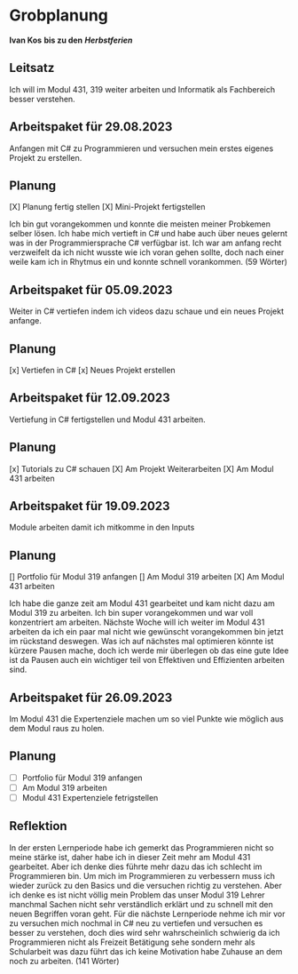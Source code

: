 # Grobplanung
**Ivan Kos**
**bis zu den** ***Herbstferien***
## Leitsatz 
Ich will im Modul 431, 319 weiter arbeiten und Informatik als Fachbereich besser verstehen.
## Arbeitspaket für 29.08.2023
Anfangen mit C# zu Programmieren und versuchen mein erstes eigenes Projekt zu erstellen.
## Planung
[X] Planung fertig stellen
[X] Mini-Projekt fertigstellen

Ich bin gut vorangekommen und konnte die meisten meiner Probkemen selber lösen. Ich habe mich vertieft in C# und habe auch über neues gelernt was in der Programmiersprache C# verfügbar ist. Ich war am anfang recht verzweifelt da ich nicht wusste wie ich voran gehen sollte, doch nach einer weile kam ich in Rhytmus ein und konnte schnell vorankommen. (59 Wörter)

## Arbeitspaket für 05.09.2023
Weiter in C# vertiefen indem ich videos dazu schaue und ein neues Projekt anfange.

## Planung
[x] Vertiefen in C#
[x] Neues Projekt erstellen

## Arbeitspaket für 12.09.2023
Vertiefung in C# fertigstellen und Modul 431 arbeiten.

## Planung
[x] Tutorials zu C# schauen
[X] Am Projekt Weiterarbeiten
[X] Am Modul 431 arbeiten

## Arbeitspaket für 19.09.2023
Module arbeiten damit ich mitkomme in den Inputs

## Planung
[] Portfolio für Modul 319 anfangen
[] Am Modul 319 arbeiten
[X] Am Modul 431 arbeiten

Ich habe die ganze zeit am Modul 431 gearbeitet und kam nicht dazu am Modul 319 zu arbeiten. Ich bin super vorangekommen und war voll konzentriert am arbeiten. Nächste Woche will ich weiter im Modul 431 arbeiten da ich ein paar mal nicht wie gewünscht vorangekommen bin jetzt im rückstand deswegen. Was ich auf nächstes mal optimieren könnte ist kürzere Pausen mache, doch ich werde mir überlegen ob das eine gute Idee ist da Pausen auch ein wichtiger teil von Effektiven und Effizienten arbeiten sind.

## Arbeitspaket für 26.09.2023
Im Modul 431 die Expertenziele machen um so viel Punkte wie möglich aus dem Modul raus zu holen.

## Planung
- [ ] Portfolio für Modul 319 anfangen
- [ ] Am Modul 319 arbeiten
- [ ] Modul 431 Expertenziele fetrigstellen

## Reflektion
In der ersten Lernperiode habe ich gemerkt das Programmieren nicht so meine stärke ist, daher habe ich in dieser Zeit mehr am Modul 431 gearbeitet. Aber ich denke dies führte mehr dazu das ich schlecht im Programmieren bin. Um mich im Programmieren zu verbessern muss ich wieder zurück zu den Basics und die versuchen richtig zu verstehen. Aber ich denke es ist nicht völlig mein Problem das unser Modul 319 Lehrer manchmal Sachen nicht sehr verständlich erklärt und zu schnell mit den neuen Begriffen voran geht. Für die nächste Lernperiode nehme ich mir vor zu versuchen mich nochmal in C# neu zu vertiefen und versuchen es besser zu verstehen, doch dies wird sehr wahrscheinlich schwierig da ich Programmieren nicht als Freizeit Betätigung sehe sondern mehr als Schularbeit was dazu führt das ich keine Motivation habe Zuhause an dem noch zu arbeiten. (141 Wörter)

